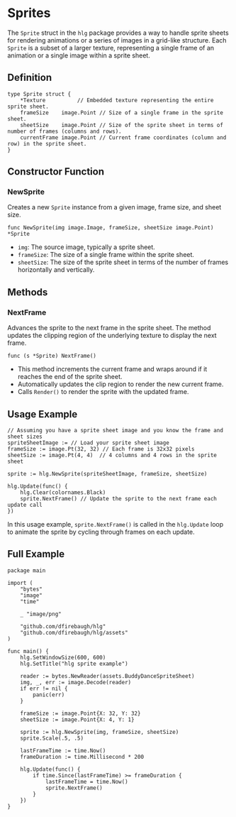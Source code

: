 
# Sprites

The `Sprite` struct in the `hlg` package provides a way to handle sprite sheets for rendering animations or a series of images in a grid-like structure. Each `Sprite` is a subset of a larger texture, representing a single frame of an animation or a single image within a sprite sheet.

## Definition

```golang
type Sprite struct {
    *Texture          // Embedded texture representing the entire sprite sheet.
    frameSize    image.Point // Size of a single frame in the sprite sheet.
    sheetSize    image.Point // Size of the sprite sheet in terms of number of frames (columns and rows).
    currentFrame image.Point // Current frame coordinates (column and row) in the sprite sheet.
}
```

## Constructor Function

### NewSprite

Creates a new `Sprite` instance from a given image, frame size, and sheet size.

```golang
func NewSprite(img image.Image, frameSize, sheetSize image.Point) *Sprite
```

- `img`: The source image, typically a sprite sheet.
- `frameSize`: The size of a single frame within the sprite sheet.
- `sheetSize`: The size of the sprite sheet in terms of the number of frames horizontally and vertically.

## Methods

### NextFrame

Advances the sprite to the next frame in the sprite sheet. The method updates the clipping region of the underlying texture to display the next frame.

```golang
func (s *Sprite) NextFrame()
```

- This method increments the current frame and wraps around if it reaches the end of the sprite sheet.
- Automatically updates the clip region to render the new current frame.
- Calls `Render()` to render the sprite with the updated frame.

## Usage Example

```golang
// Assuming you have a sprite sheet image and you know the frame and sheet sizes
spriteSheetImage := // Load your sprite sheet image
frameSize := image.Pt(32, 32) // Each frame is 32x32 pixels
sheetSize := image.Pt(4, 4)  // 4 columns and 4 rows in the sprite sheet

sprite := hlg.NewSprite(spriteSheetImage, frameSize, sheetSize)

hlg.Update(func() {
    hlg.Clear(colornames.Black)
    sprite.NextFrame() // Update the sprite to the next frame each update call
})
```

In this usage example, `sprite.NextFrame()` is called in the `hlg.Update` loop to animate the sprite by cycling through frames on each update.

## Full Example

```golang
package main

import (
	"bytes"
	"image"
	"time"

	_ "image/png"

	"github.com/dfirebaugh/hlg"
	"github.com/dfirebaugh/hlg/assets"
)

func main() {
	hlg.SetWindowSize(600, 600)
	hlg.SetTitle("hlg sprite example")

	reader := bytes.NewReader(assets.BuddyDanceSpriteSheet)
	img, _, err := image.Decode(reader)
	if err != nil {
		panic(err)
	}

	frameSize := image.Point{X: 32, Y: 32}
	sheetSize := image.Point{X: 4, Y: 1}

	sprite := hlg.NewSprite(img, frameSize, sheetSize)
	sprite.Scale(.5, .5)

	lastFrameTime := time.Now()
	frameDuration := time.Millisecond * 200

	hlg.Update(func() {
		if time.Since(lastFrameTime) >= frameDuration {
			lastFrameTime = time.Now()
			sprite.NextFrame()
		}
	})
}
```
